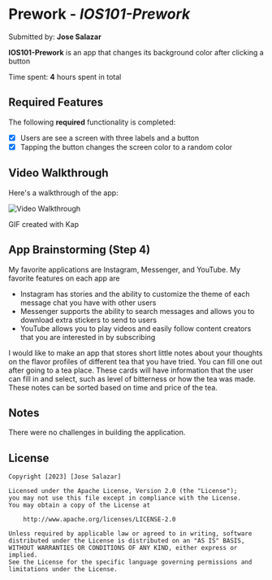 # Prework - *IOS101-Prework*

Submitted by: **Jose Salazar**

**IOS101-Prework** is an app that changes its background color after clicking a button 

Time spent: **4** hours spent in total

## Required Features

The following **required** functionality is completed:

- [X] Users are see a screen with three labels and a button
- [X] Tapping the button changes the screen color to a random color
 
## Video Walkthrough

Here's a walkthrough of the app:

<img src='https://imgur.com/RX0Hz4g.gif' title='Video Walkthrough' width='' alt='Video Walkthrough' />

GIF created with Kap  


## App Brainstorming (Step 4)

My favorite applications are Instagram, Messenger, and YouTube. My favorite features on each app are
 - Instagram has stories and the ability to customize the theme of each message chat you have with other users
 - Messenger supports the ability to search messages and allows you to download extra stickers to send to users
 - YouTube allows you to play videos and easily follow content creators that you are interested in by subscribing

I would like to make an app that stores short little notes about
your thoughts on the flavor profiles of different tea that you have tried. You
can fill one out after going to a tea place. These cards will have information that
the user can fill in and select, such as level of bitterness or how the tea was made.
These notes can be sorted based on time and price of the tea.


## Notes

There were no challenges in building the application.

## License

    Copyright [2023] [Jose Salazar]

    Licensed under the Apache License, Version 2.0 (the "License");
    you may not use this file except in compliance with the License.
    You may obtain a copy of the License at

        http://www.apache.org/licenses/LICENSE-2.0

    Unless required by applicable law or agreed to in writing, software
    distributed under the License is distributed on an "AS IS" BASIS,
    WITHOUT WARRANTIES OR CONDITIONS OF ANY KIND, either express or implied.
    See the License for the specific language governing permissions and
    limitations under the License.
